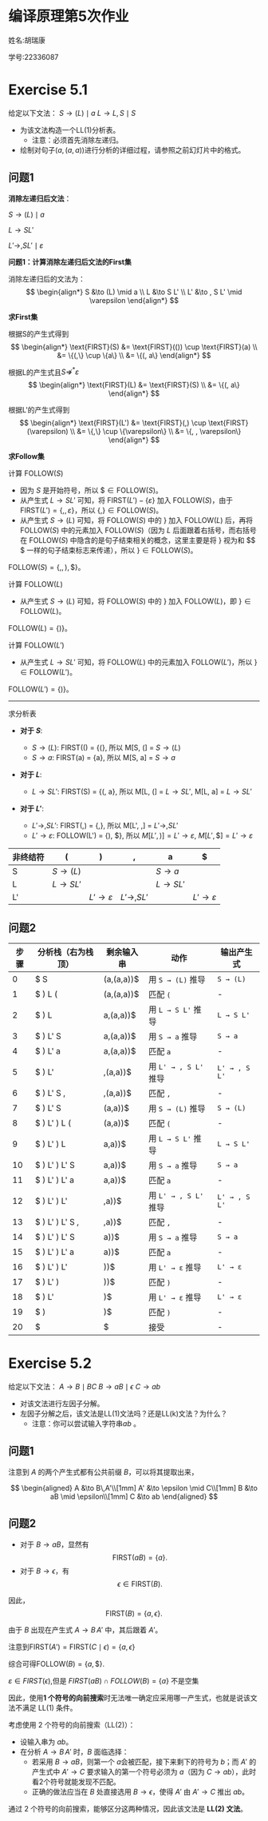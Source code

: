 # 编译原理第5次作业

姓名:胡瑞康

学号:22336087

# Exercise 5.1

给定以下文法：
$S \to (L) \mid a$
$L \to L,S \mid S$

- 为该文法构造一个LL(1)分析表。
  - 注意：必须首先消除左递归。
- 绘制对句子$(a, (a, a))$进行分析的详细过程，请参照之前幻灯片中的格式。

## 问题1

**消除左递归后文法**：

$S \to (L) \mid a$

$L \to S L'$

$L' \to , S L' \mid \varepsilon$


**问题1：计算消除左递归后文法的First集**

消除左递归后的文法为：
$$
\begin{align*}
S &\to (L) \mid a \\
L &\to S L' \\
L' &\to , S L' \mid \varepsilon
\end{align*}
$$

**求First集**

根据S的产生式得到
$$
\begin{align*}
\text{FIRST}(S) &= \text{FIRST}(()) \cup \text{FIRST}(a) \\
&= \{(,\} \cup \{a\} \\
&= \{(, a\}
\end{align*}
$$


根据L的产生式且$S \nRightarrow^* \varepsilon$
$$
\begin{align*}
\text{FIRST}(L) &= \text{FIRST}(S)  \\
&= \{(, a\}
\end{align*}
$$

根据L'的产生式得到
$$
\begin{align*}
\text{FIRST}(L') &= \text{FIRST}(,) \cup \text{FIRST}(\varepsilon) \\
&= \{,\} \cup \{\varepsilon\} \\
&= \{, , \varepsilon\}
\end{align*}
$$

**求Follow集**


计算 $\text{FOLLOW}(S)$
- 因为 $S$ 是开始符号，所以 $\$ \in \text{FOLLOW}(S)$。
- 从产生式 $L \to S L'$ 可知，将 $\text{FIRST}(L') - \{\varepsilon\}$ 加入 $\text{FOLLOW}(S)$，由于 $\text{FIRST}(L') = \{, , \varepsilon\}$，所以 $\{,\} \in \text{FOLLOW}(S)$。
- 从产生式 $S \to (L)$ 可知，将 $\text{FOLLOW}(S)$ 中的 $\}$ 加入 $\text{FOLLOW}(L)$ 后，再将 $\text{FOLLOW}(S)$ 中的元素加入 $\text{FOLLOW}(S)$（因为 $L$ 后面跟着右括号，而右括号在 $\text{FOLLOW}(S)$ 中隐含的是句子结束相关的概念，这里主要是将 $\}$ 视为和 $\$ $ 一样的句子结束标志来传递），所以 $\} \in \text{FOLLOW}(S)$。

$\text{FOLLOW}(S) = \{,, ), \$\}$。

计算 $\text{FOLLOW}(L)$
- 从产生式 $S \to (L)$ 可知，将 $\text{FOLLOW}(S)$ 中的 $\}$ 加入 $\text{FOLLOW}(L)$，即 $\} \in \text{FOLLOW}(L)$。

$\text{FOLLOW}(L) = \{)\}$。

计算 $\text{FOLLOW}(L')$
- 从产生式 $L \to S L'$ 可知，将 $\text{FOLLOW}(L)$ 中的元素加入 $\text{FOLLOW}(L')$，所以 $\} \in \text{FOLLOW}(L')$。

$\text{FOLLOW}(L') = \{)\}$。

---

求分析表

- **对于 $S$**:
  - $S \to (L)$: FIRST(() = {(}, 所以 M[S, (] = $S \to (L)$
  - $S \to a$: FIRST(a) = {a}, 所以 M[S, a] = $S \to a$

- **对于 $L$**:
  - $L \to S L'$: FIRST(S) = {(, a}, 所以 M[L, (] = $L \to S L'$, M[L, a] = $L \to S L'$

- **对于 $L'$**:
  - $L' \to , S L'$: FIRST(,) = {,}, 所以 M[L', ,] = $L' \to , S L'$
  - $L' \to \varepsilon$: FOLLOW(L') = {), \$}, 所以 $M[L', )] = L' \to \varepsilon$, $M[L', \$] = L' \to \varepsilon$


| 非终结符 | (       | )       | ,       | a       | $       |
|----------|---------|---------|---------|---------|---------|
| S        | $S \to (L)$ |         |         | $S \to a$ |         |
| L        | $L \to S L'$ |         |         | $L \to S L'$ |         |
| L'       |         | $L' \to \varepsilon$ | $L' \to , S L'$ |         | $L' \to \varepsilon$ |


## 问题2

| 步骤 | 分析栈（右为栈顶）     | 剩余输入串         | 动作         | 输出产生式           |
|------|------------------------|--------------------|--------------|----------------------|
| 0    | \$ S                   | (a,(a,a))\$        | 用 `S → (L)` 推导 | `S → (L)`           |
| 1    | \$ ) L (               | (a,(a,a))\$        | 匹配 `(`      | -                    |
| 2    | \$ ) L                 | a,(a,a))\$         | 用 `L → S L'` 推导 | `L → S L'`         |
| 3    | \$ ) L' S              | a,(a,a))\$         | 用 `S → a` 推导   | `S → a`             |
| 4    | \$ ) L' a              | a,(a,a))\$         | 匹配 `a`      | -                    |
| 5    | \$ ) L'                | ,(a,a))\$          | 用 `L' → , S L'` 推导 | `L' → , S L'`  |
| 6    | \$ ) L' S ,            | ,(a,a))\$          | 匹配 `,`      | -                    |
| 7    | \$ ) L' S              | (a,a))\$           | 用 `S → (L)` 推导 | `S → (L)`           |
| 8    | \$ ) L' ) L (          | (a,a))\$           | 匹配 `(`      | -                    |
| 9    | \$ ) L' ) L            | a,a))\$            | 用 `L → S L'` 推导 | `L → S L'`         |
|10    | \$ ) L' ) L' S         | a,a))\$            | 用 `S → a` 推导   | `S → a`             |
|11    | \$ ) L' ) L' a         | a,a))\$            | 匹配 `a`      | -                    |
|12    | \$ ) L' ) L'           | ,a))\$             | 用 `L' → , S L'` 推导 | `L' → , S L'`  |
|13    | \$ ) L' ) L' S ,       | ,a))\$             | 匹配 `,`      | -                    |
|14    | \$ ) L' ) L' S         | a))\$              | 用 `S → a` 推导   | `S → a`             |
|15    | \$ ) L' ) L' a         | a))\$              | 匹配 `a`      | -                    |
|16    | \$ ) L' ) L'           | ))\$               | 用 `L' → ε` 推导   | `L' → ε`           |
|17    | \$ ) L' )              | ))\$               | 匹配 `)`      | -                    |
|18    | \$ ) L'                | )\$                | 用 `L' → ε` 推导   | `L' → ε`           |
|19    | \$ )                   | )\$                | 匹配 `)`      | -                    |
|20    | \$                     | \$                 | 接受         | -                    |


# Exercise 5.2

给定以下文法：
$A \to B \mid BC$
$B \to aB \mid \epsilon$
$C \to ab$

- 对该文法进行左因子分解。
- 左因子分解之后，该文法是LL(1)文法吗？还是LL(k)文法？为什么？
  - 注意：你可以尝试输入字符串$ab$ 。


## 问题1

注意到 $A$ 的两个产生式都有公共前缀 $B$，可以将其提取出来，

$$
\begin{aligned}
A &\to B\,A'\\[1mm]
A' &\to \epsilon \mid C\\[1mm]
B &\to aB \mid \epsilon\\[1mm]
C &\to ab
\end{aligned}
$$



## 问题2



- 对于 $B \to aB$，显然有
  $$
  \text{FIRST}(aB)=\{a\}.
  $$
- 对于 $B \to \epsilon$，有
  $$
  \epsilon \in \text{FIRST}(B).
  $$

因此，
$$
\text{FIRST}(B)=\{a,\epsilon\}.
$$


由于 $B$ 出现在产生式 $A \to B\,A'$ 中，其后跟着 $A'$。

注意到$\text{FIRST}(A') = \text{FIRST}(C \mid \epsilon) = \{a,\epsilon\}$

综合可得$\text{FOLLOW}(B)=\{a,\$\}.$


$\varepsilon \in FIRST (\epsilon)$,但是 $FIRST(aB) \cap FOLLOW(B)=\{a\}$ 不是空集

因此，使用**1 个符号的向前搜索**时无法唯一确定应采用哪一产生式，也就是说该文法不满足 LL(1) 条件。

考虑使用 2 个符号的向前搜索（LL(2)）：
- 设输入串为 $ab$。
- 在分析 $A\to B\,A'$ 时，$B$ 面临选择：
  - 若采用 $B \to aB$，则第一个 $a$会被匹配，接下来剩下的符号为 $b$；而 $A'$ 的产生式中 $A' \to C$ 要求输入的第一个符号必须为 $a$（因为 $C\to ab$），此时看2个符号就能发现不匹配。
  - 正确的做法应当在 $B$ 处直接选用 $B \to \epsilon$，使得 $A'$ 由 $A' \to C$ 推出 $ab$。

通过 2 个符号的向前搜索，能够区分这两种情况，因此该文法是 **LL(2) 文法**。
